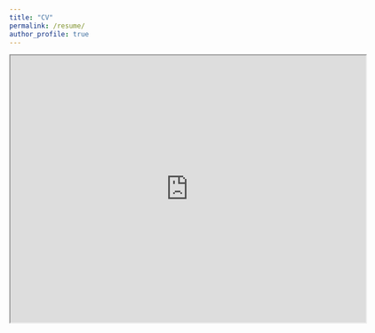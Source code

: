 ```yaml
---
title: "CV"
permalink: /resume/
author_profile: true
---
```


<iframe src="https://drive.google.com/file/d/1iHIzRB5-FS86R91cLKr0mWf-73gKmSY-/preview" width="640" height="480" allow="autoplay"></iframe>